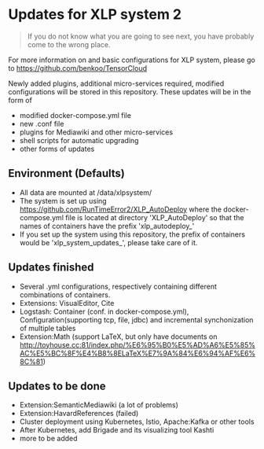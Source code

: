 # Updates for XLP system 2

> If you do not know what you are going to see next, you have probably come to the wrong place.

For more information on and basic configurations for XLP system, please go to 
https://github.com/benkoo/TensorCloud

Newly added plugins, additional micro-services required, modified configurations will be stored in this repository.
These updates will be in the form of

- modified docker-compose.yml file
- new .conf file
- plugins for Mediawiki and other micro-services
- shell scripts for automatic upgrading
- other forms of updates

## Environment (Defaults)

- All data are mounted at /data/xlpsystem/
- The system is set up using https://github.com/RunTimeError2/XLP_AutoDeploy where the docker-compose.yml file is located at directory 'XLP_AutoDeploy' so that the names of containers have the prefix 'xlp_autodeploy_'
- If you set up the system using this repository, the prefix of containers would be 'xlp_system_updates_', please take care of it.

## Updates finished

- Several .yml configurations, respectively containing different combinations of containers.
- Extensions: VisualEditor, Cite
- Logstash: Container (conf. in docker-compose.yml), Configuration(supporting tcp, file, jdbc) 
and incremental synchonization of multiple tables
- Extension:Math (support LaTeX, but only have documents on http://toyhouse.cc:81/index.php/%E6%95%B0%E5%AD%A6%E5%85%AC%E5%BC%8F%E4%B8%8ELaTeX%E7%9A%84%E6%94%AF%E6%8C%81)

## Updates to be done

- Extension:SemanticMediawiki (a lot of problems)
- Extension:HavardReferences (failed)
- Cluster deployment using Kubernetes, Istio, Apache:Kafka or other tools
- After Kubernetes, add Brigade and its visualizing tool Kashti
- more to be added
